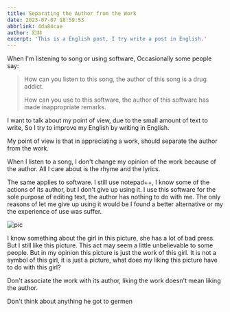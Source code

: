 ```yaml
---
title: Separating the Author from the Work
date: 2023-07-07 18:59:53
abbrlink: 4da84cae
author: 幻非
excerpt: 'This is a English post, I try write a post in English.'
---
```


When I'm listening to song or using software, Occasionally some people say:

> How can you listen to this song, the author of this song is a drug addict.
>
> How can you use to this software, the author of this software has made inappropriate remarks.

I want to talk about my point of view, due to the small amount of text to write, So I try to improve my English by writing in English.

My point of view is that in appreciating a work, should separate the author from the work.

When I listen to a song, I don't change my opinion of the work because of the author. All I care about is the rhyme and the lyrics.

The same applies to software. I still use notepad++, I know some of the actions of its author, but I don't give up using it. I use this software for the sole purpose of editing text, the author has nothing to do with me. The only reasons of let me give up using it would be I found a better alternative or my the experience of use was suffer.

![pic](https://pic.bibiu.cc/2023/06/29/649d3c5cd0151.jpeg)

I know something about the girl in this picture, she has a lot of bad press. But I still like this picture. This act may seem a little unbelievable to some people. But in my opinion this picture is just the work of this girl. It is not a symbol of this girl, it is just a picture, what does my liking this picture have to do with this girl?

Don't associate the work with its author, liking the work doesn't mean liking the author.

Don't think about anything he got to germen 
